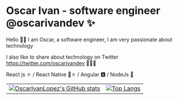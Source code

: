 # Oscar Ivan - software engineer @oscarivandev ✨

Hello 👋🏻 I am Oscar, a software engineer, I am very passionate about technology

I also like to share about technology on Twitter https://twitter.com/oscarivandev 👨🏻‍💻

React js ⚛️ / React Native 📱⚛️ / Angular 🅰️ / NodeJs 🎴

|   |  |
| ----------- | ----------- |
|  [![OscarIvanLopez's GitHub stats](https://github-readme-stats.vercel.app/api?username=OscarIvanLopez&count_private=true&show_icons=true&theme=radical)](https://github.com/OscarIvanLopez/github-readme-stats)     |  [![Top Langs](https://github-readme-stats.vercel.app/api/top-langs/?username=OscarIvanLopez&layout=compact&theme=radical)](https://github.com/OscarIvanLopez/github-readme-stats)      |
